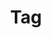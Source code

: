---
title: "Tag"
layout: tags
permalink: /tags/
author_profile: false
sidebar:
    nav: "docs"
sidebar_main: true
breadcrumbs: false
---
